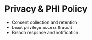# Privacy & PHI Policy

- Consent collection and retention
- Least privilege access & audit
- Breach response and notification
